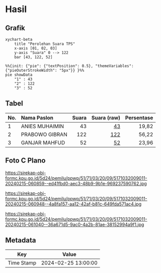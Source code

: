 # Hasil

## Grafik

```mermaid
xychart-beta
    title "Perolehan Suara TPS"
    x-axis [01, 02, 03]
    y-axis "Suara" 0 --> 122
    bar [43, 122, 52]
```

```mermaid
%%{init: {"pie": {"textPosition": 0.5}, "themeVariables": {"pieOuterStrokeWidth": "5px"}} }%%
pie showData
    "1" : 43
    "2" : 122
    "3" : 52
```

## Tabel

| No. | Nama Paslon    | Suara | Suara (raw) | Persentase |
|:--- |:-------------- | -----:| -----------:| ----------:|
| 1   | ANIES MUHAIMIN | 43    | [43][p-1]   | 19,82      |
| 2   | PRABOWO GIBRAN | 122   | [122][p-2]  | 56,22      |
| 3   | GANJAR MAHFUD  | 52    | [52][p-3]   | 23,96      |


[p-1]: https://github.com/gigit-pemilu/pemilu-2024-51-bali/blob/main/pilpres/hitung-suara/sub/51-bali/sub/71-kota-denpasar/sub/03-denpasar-barat/sub/2009-tegal-kertha/sub/011-tps/sub/paslon-1.txt
[p-2]: https://github.com/gigit-pemilu/pemilu-2024-51-bali/blob/main/pilpres/hitung-suara/sub/51-bali/sub/71-kota-denpasar/sub/03-denpasar-barat/sub/2009-tegal-kertha/sub/011-tps/sub/paslon-2.txt
[p-3]: https://github.com/gigit-pemilu/pemilu-2024-51-bali/blob/main/pilpres/hitung-suara/sub/51-bali/sub/71-kota-denpasar/sub/03-denpasar-barat/sub/2009-tegal-kertha/sub/011-tps/sub/paslon-3.txt

## Foto C Plano

https://sirekap-obj-formc.kpu.go.id/5d24/pemilu/ppwp/51/71/03/20/09/5171032009011-20240215-060859--ed41fbd0-aec3-48b9-9b1e-969237590762.jpg

https://sirekap-obj-formc.kpu.go.id/5d24/pemilu/ppwp/51/71/03/20/09/5171032009011-20240215-060948--4a8fa157-aa12-42af-b81c-649fda571ac4.jpg

https://sirekap-obj-formc.kpu.go.id/5d24/pemilu/ppwp/51/71/03/20/09/5171032009011-20240215-061040--36a671d5-9ac0-4a2b-81ae-38152994a9f1.jpg


## Metadata

| Key        | Value               |
| ---------- | ------------------- |
| Time Stamp | 2024-02-25 13:00:00 |



